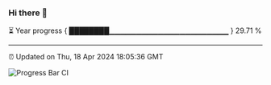 ### Hi there 👋

⏳ Year progress { ████████▁▁▁▁▁▁▁▁▁▁▁▁▁▁▁▁▁▁▁▁▁▁ } 29.71 %

---

⏰ Updated on Thu, 18 Apr 2024 18:05:36 GMT

![Progress Bar CI](https://github.com/liununu/liununu/workflows/Progress%20Bar%20CI/badge.svg)
